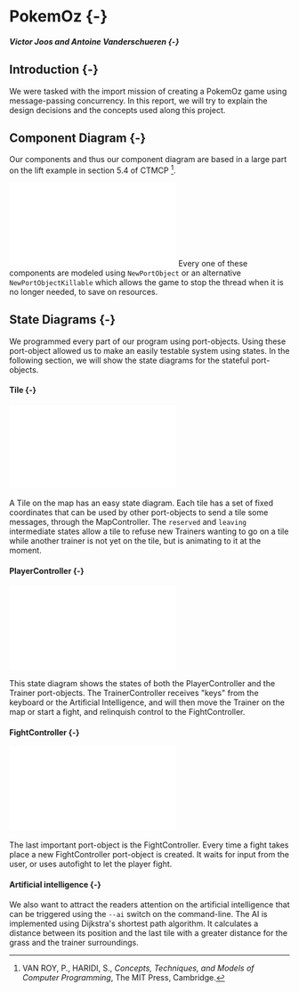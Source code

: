 # PokemOz {-}
##### Victor Joos and Antoine Vanderschueren {-}

## Introduction {-}
We were tasked with the import mission of creating a PokemOz game using message-passing concurrency. In this report, we will try to explain the design decisions and the concepts used along this project.

## Component Diagram {-}
Our components and thus our component diagram are based in a large part on the lift example in section 5.4 of CTMCP [^ctmcp].

![Component Diagram of the PokemOz game](ComponentDiagram.pdf)
Every one of these components are modeled using `NewPortObject` or an alternative `NewPortObjectKillable` which allows the game to stop the thread when it is no longer needed, to save on resources.

[^ctmcp]: VAN ROY, P., HARIDI, S., *Concepts, Techniques, and Models of Computer Programming*, The MIT Press, Cambridge.

## State Diagrams {-}
We programmed every part of our program using port-objects. Using these port-object allowed us to make an easily testable system using states. In the following section, we will show the state diagrams for the stateful port-objects.

#### Tile {-}
![Tile State Diagram](TileState.pdf)

A Tile on the map has an easy state diagram. Each tile has a set of fixed coordinates that can be used by other port-objects to send a tile some messages, through the MapController. The `reserved` and `leaving` intermediate states allow a tile to refuse new Trainers wanting to go on a tile while another trainer is not yet on the tile, but is animating to it at the moment.


#### PlayerController {-}
![PlayerController State Diagram](TrainerControllerState.pdf)

This state diagram shows the states of both the PlayerController and the Trainer port-objects. The TrainerController receives "keys" from the keyboard or the Artificial Intelligence, and will then move the Trainer on the map or start a fight, and relinquish control to the FightController.

#### FightController {-}
![FightController State Diagram](FightControllerState.pdf)

The last important port-object is the FightController. Every time a fight takes place a new FightController port-object is created. It waits for input from the user, or uses autofight to let the player fight.

#### Artificial intelligence {-}

We also want to attract the readers attention on the artificial intelligence that can be triggered using the `--ai` switch on the command-line.
The AI is implemented using Dijkstra's shortest path algorithm. It calculates a distance between its position and the last tile with a greater distance for the grass and the trainer surroundings.
